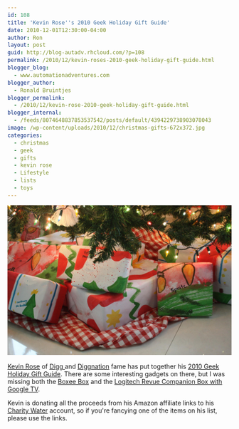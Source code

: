 ```yaml
---
id: 108
title: 'Kevin Rose''s 2010 Geek Holiday Gift Guide'
date: 2010-12-01T12:30:00-04:00
author: Ron
layout: post
guid: http://blog-autadv.rhcloud.com/?p=108
permalink: /2010/12/kevin-roses-2010-geek-holiday-gift-guide.html
blogger_blog:
  - www.automationadventures.com
blogger_author:
  - Ronald Bruintjes
blogger_permalink:
  - /2010/12/kevin-rose-2010-geek-holiday-gift-guide.html
blogger_internal:
  - /feeds/8074648837853537542/posts/default/4394229738903078043
image: /wp-content/uploads/2010/12/christmas-gifts-672x372.jpg
categories:
  - christmas
  - geek
  - gifts
  - kevin rose
  - Lifestyle
  - lists
  - toys
---
```

![Wrapped gifts under tree - jimmiehomeschoolmom](/wp-content/uploads/2010/12/christmas-gifts.jpg)

<a href="http://kevinrose.com/" target="_blank">Kevin Rose</a> of <a href="http://digg.com/" target="_blank">Digg </a>and <a href="http://revision3.com/diggnation/" target="_blank">Diggnation</a> fame has put together his <a href="http://kevinrose.com/blogg/2010/11/27/2010-geek-holiday-gift-guide.html" target="_blank">2010 Geek Holiday Gift Guide</a>. There are some interesting gadgets on there, but I was missing both the <a href="http://astore.amazon.com/automatadvent-20/detail/B0040QE98O" target="_blank">Boxee Box</a> and the <a href="http://astore.amazon.com/automatadvent-20/detail/B0040QE98O" target="_blank">Logitech Revue Companion Box with Google TV</a>.

Kevin is donating all the proceeds from his Amazon affiliate links to his <a href="http://mycharitywater.org/p/profile/?member_id=10109" target="_blank">Charity Water</a> account, so if you're fancying one of the items on his list, please use the links.